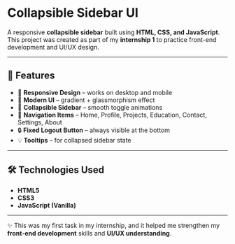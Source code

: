  # Collapsible Sidebar UI

A responsive **collapsible sidebar** built using **HTML, CSS, and JavaScript**.  
This project was created as part of my **internship 1** to practice front-end development and UI/UX design.

---

## 🚀 Features
- 📱 **Responsive Design** – works on desktop and mobile  
- 🎨 **Modern UI** – gradient + glassmorphism effect  
- 🔄 **Collapsible Sidebar** – smooth toggle animations  
- 🧭 **Navigation Items** – Home, Profile, Projects, Education, Contact, Settings, About  
- 🔒 **Fixed Logout Button** – always visible at the bottom  
- 💡 **Tooltips** – for collapsed sidebar state  

---

## 🛠️ Technologies Used
- **HTML5**
- **CSS3**
- **JavaScript (Vanilla)**

---

✨ This was my first task in my internship, and it helped me strengthen my **front-end development** skills and **UI/UX understanding**.
